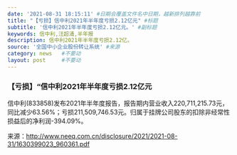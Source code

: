 ```yaml
---
date: '2021-08-31 18:15:11' #日期会覆盖文件名中日期，越新排列越靠前
title: "【亏损】信中利2021年半年度亏损2.12亿元" #标题
subtitle: '信中利2021年半年度亏损2.12亿元。' #副标题
keywords: 信中利,汪超涌,半年报
description: 信中利2021年半年度亏损2.12亿。
source: '全国中小企业股份转让系统' #来源
category: news   #不要动
layout: post     #不要动
---
```


### 【亏损】“信中利2021年半年度亏损2.12亿元

信中利(833858)发布2021年半年度报告，报告期内营业收入220,711,215.73元，同比减少63.56%；亏损211,509,746.53元。归属于挂牌公司股东的扣除非经常性损益后的净利润-394.09%。

来源：http://www.neeq.com.cn/disclosure/2021/2021-08-31/1630399023_960361.pdf
